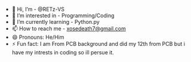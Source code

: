- 👋 Hi, I’m - @RETz-VS
- 👀 I’m interested in - Programming/Coding
- 🌱 I’m currently learning - Python.py
- 📫 How to reach me - xosedeath7@gmail.com
- 😄 Pronouns: He/Him
- ⚡ Fun fact: I am From PCB background and did my 12th from PCB but i have my intrests in coding so ill persue it.

<!---
RETz-VS/RETz-VS is a ✨ special ✨ repository because its `README.md` (this file) appears on your GitHub profile.
You can click the Preview link to take a look at your changes.
--->

